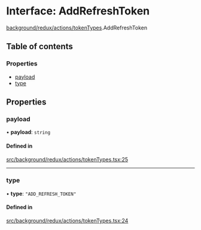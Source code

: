 # Interface: AddRefreshToken

[background/redux/actions/tokenTypes](../wiki/background.redux.actions.tokenTypes).AddRefreshToken

## Table of contents

### Properties

- [payload](../wiki/background.redux.actions.tokenTypes.AddRefreshToken#payload)
- [type](../wiki/background.redux.actions.tokenTypes.AddRefreshToken#type)

## Properties

### payload

• **payload**: `string`

#### Defined in

[src/background/redux/actions/tokenTypes.tsx:25](https://github.com/ExperimentsByFileFighter/WebApp-PoC-technical-Documentation/blob/5171d3e/src/background/redux/actions/tokenTypes.tsx#L25)

___

### type

• **type**: ``"ADD_REFRESH_TOKEN"``

#### Defined in

[src/background/redux/actions/tokenTypes.tsx:24](https://github.com/ExperimentsByFileFighter/WebApp-PoC-technical-Documentation/blob/5171d3e/src/background/redux/actions/tokenTypes.tsx#L24)
